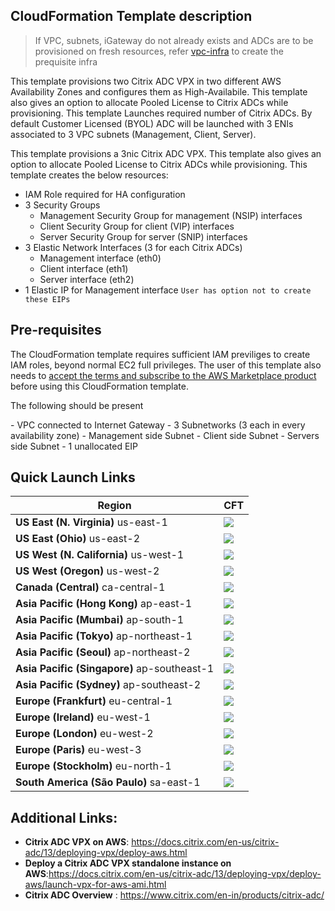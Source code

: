 ## CloudFormation Template description
> If VPC, subnets, iGateway do not already exists and ADCs are to be provisioned on fresh resources, refer [vpc-infra](../../../vpc-infra/) to create the prequisite infra

This template provisions two Citrix ADC VPX in two different AWS Availability Zones and configures them as High-Availabile. This template also gives an option to allocate Pooled License to Citrix ADCs while provisioning.
This template   Launches required number of Citrix ADCs. By default Customer Licensed (BYOL) ADC will be launched with 3 ENIs associated to 3 VPC subnets (Management, Client, Server).

This template provisions a 3nic Citrix ADC VPX.
This template also gives an option to allocate Pooled License to Citrix ADCs while provisioning.
This template creates the below resources:
- IAM Role required for HA configuration
- 3 Security Groups
	- Management Security Group for management (NSIP) interfaces
	- Client Security Group for client (VIP) interfaces
	- Server Security Group for server (SNIP) interfaces
- 3 Elastic Network Interfaces (3 for each Citrix ADCs)
	- Management interface (eth0) 
	- Client interface (eth1) 
	- Server interface (eth2) 
- 1 Elastic IP for Management interface `User has option not to create these EIPs`

## Pre-requisites
The CloudFormation template requires sufficient IAM previliges to create IAM roles, beyond normal EC2 full privileges. The user of this template also needs to [accept the terms and subscribe to the AWS Marketplace product](https://aws.amazon.com/marketplace/pp/B00AA01BOE/) before using this CloudFormation template.
<p>The following should be present</p>
- VPC connected to Internet Gateway
- 3 Subnetworks (3 each in every availability zone)
	- Management side Subnet
	- Client side Subnet
	- Servers side Subnet
- 1 unallocated EIP



## Quick Launch Links
|Region|CFT|
|--|--|
|**US East (N. Virginia)** us-east-1|[![](https://s3.amazonaws.com/cloudformation-examples/cloudformation-launch-stack.png)](https://console.aws.amazon.com/cloudformation/home?region=us-east-1#/stacks/new?templateURL=https://s3.amazonaws.com/citrixadc-automation/templates/standalone/3nic/standalone-3nic-adc.yaml)|
|**US East (Ohio)** us-east-2|[![](https://s3.amazonaws.com/cloudformation-examples/cloudformation-launch-stack.png)](https://console.aws.amazon.com/cloudformation/home?region=us-east-2#/stacks/new?templateURL=https://s3.amazonaws.com/citrixadc-automation/templates/standalone/3nic/standalone-3nic-adc.yaml)|
|**US West (N. California)** us-west-1|[![](https://s3.amazonaws.com/cloudformation-examples/cloudformation-launch-stack.png)](https://console.aws.amazon.com/cloudformation/home?region=us-west-1#/stacks/new?templateURL=https://s3.amazonaws.com/citrixadc-automation/templates/standalone/3nic/standalone-3nic-adc.yaml)|
|**US West (Oregon)** us-west-2|[![](https://s3.amazonaws.com/cloudformation-examples/cloudformation-launch-stack.png)](https://console.aws.amazon.com/cloudformation/home?region=us-west-2#/stacks/new?templateURL=https://s3.amazonaws.com/citrixadc-automation/templates/standalone/3nic/standalone-3nic-adc.yaml)|
|**Canada (Central)** ca-central-1|[![](https://s3.amazonaws.com/cloudformation-examples/cloudformation-launch-stack.png)](https://console.aws.amazon.com/cloudformation/home?region=ca-central-1#/stacks/new?templateURL=https://s3.amazonaws.com/citrixadc-automation/templates/standalone/3nic/standalone-3nic-adc.yaml)|
|**Asia Pacific (Hong Kong)** ap-east-1|[![](https://s3.amazonaws.com/cloudformation-examples/cloudformation-launch-stack.png)](https://console.aws.amazon.com/cloudformation/home?region=ap-east-1#/stacks/new?templateURL=https://s3.amazonaws.com/citrixadc-automation/templates/standalone/3nic/standalone-3nic-adc.yaml)|
|**Asia Pacific (Mumbai)** ap-south-1|[![](https://s3.amazonaws.com/cloudformation-examples/cloudformation-launch-stack.png)](https://console.aws.amazon.com/cloudformation/home?region=ap-south-1#/stacks/new?templateURL=https://s3.amazonaws.com/citrixadc-automation/templates/standalone/3nic/standalone-3nic-adc.yaml)|
|**Asia Pacific (Tokyo)** ap-northeast-1|[![](https://s3.amazonaws.com/cloudformation-examples/cloudformation-launch-stack.png)](https://console.aws.amazon.com/cloudformation/home?region=ap-northeast-1#/stacks/new?templateURL=https://s3.amazonaws.com/citrixadc-automation/templates/standalone/3nic/standalone-3nic-adc.yaml)|
|**Asia Pacific (Seoul)** ap-northeast-2|[![](https://s3.amazonaws.com/cloudformation-examples/cloudformation-launch-stack.png)](https://console.aws.amazon.com/cloudformation/home?region=ap-northeast-2#/stacks/new?templateURL=https://s3.amazonaws.com/citrixadc-automation/templates/standalone/3nic/standalone-3nic-adc.yaml)|
|**Asia Pacific (Singapore)** ap-southeast-1|[![](https://s3.amazonaws.com/cloudformation-examples/cloudformation-launch-stack.png)](https://console.aws.amazon.com/cloudformation/home?region=ap-southeast-1#/stacks/new?templateURL=https://s3.amazonaws.com/citrixadc-automation/templates/standalone/3nic/standalone-3nic-adc.yaml)|
|**Asia Pacific (Sydney)** ap-southeast-2|[![](https://s3.amazonaws.com/cloudformation-examples/cloudformation-launch-stack.png)](https://console.aws.amazon.com/cloudformation/home?region=ap-southeast-2#/stacks/new?templateURL=https://s3.amazonaws.com/citrixadc-automation/templates/standalone/3nic/standalone-3nic-adc.yaml)|
|**Europe (Frankfurt)** eu-central-1|[![](https://s3.amazonaws.com/cloudformation-examples/cloudformation-launch-stack.png)](https://console.aws.amazon.com/cloudformation/home?region=eu-central-1#/stacks/new?templateURL=https://s3.amazonaws.com/citrixadc-automation/templates/standalone/3nic/standalone-3nic-adc.yaml)|
|**Europe (Ireland)** eu-west-1|[![](https://s3.amazonaws.com/cloudformation-examples/cloudformation-launch-stack.png)](https://console.aws.amazon.com/cloudformation/home?region=eu-west-1#/stacks/new?templateURL=https://s3.amazonaws.com/citrixadc-automation/templates/standalone/3nic/standalone-3nic-adc.yaml)|
|**Europe (London)** eu-west-2|[![](https://s3.amazonaws.com/cloudformation-examples/cloudformation-launch-stack.png)](https://console.aws.amazon.com/cloudformation/home?region=eu-west-2#/stacks/new?templateURL=https://s3.amazonaws.com/citrixadc-automation/templates/standalone/3nic/standalone-3nic-adc.yaml)|
|**Europe (Paris)** eu-west-3|[![](https://s3.amazonaws.com/cloudformation-examples/cloudformation-launch-stack.png)](https://console.aws.amazon.com/cloudformation/home?region=eu-west-3#/stacks/new?templateURL=https://s3.amazonaws.com/citrixadc-automation/templates/standalone/3nic/standalone-3nic-adc.yaml)|
|**Europe (Stockholm)** eu-north-1|[![](https://s3.amazonaws.com/cloudformation-examples/cloudformation-launch-stack.png)](https://console.aws.amazon.com/cloudformation/home?region=eu-north-1#/stacks/new?templateURL=https://s3.amazonaws.com/citrixadc-automation/templates/standalone/3nic/standalone-3nic-adc.yaml)|
|**South America (São Paulo)** sa-east-1|[![](https://s3.amazonaws.com/cloudformation-examples/cloudformation-launch-stack.png)](https://console.aws.amazon.com/cloudformation/home?region=sa-east-1#/stacks/new?templateURL=https://s3.amazonaws.com/citrixadc-automation/templates/standalone/3nic/standalone-3nic-adc.yaml)|

## Additional Links:
- **Citrix ADC VPX on AWS**: https://docs.citrix.com/en-us/citrix-adc/13/deploying-vpx/deploy-aws.html
- **Deploy a Citrix ADC VPX standalone instance on AWS**:https://docs.citrix.com/en-us/citrix-adc/13/deploying-vpx/deploy-aws/launch-vpx-for-aws-ami.html
- **Citrix ADC Overview** : https://www.citrix.com/en-in/products/citrix-adc/
